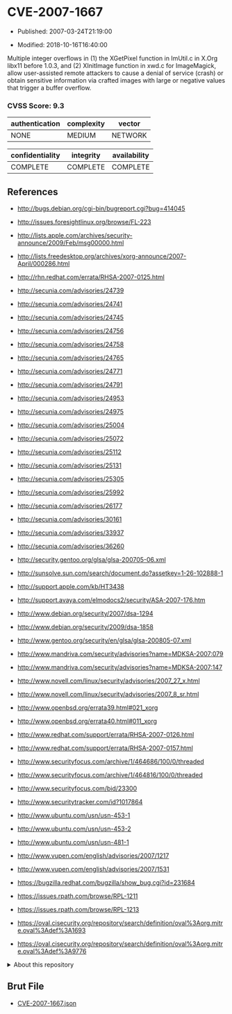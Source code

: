 # CVE-2007-1667

- Published: 2007-03-24T21:19:00

- Modified: 2018-10-16T16:40:00

Multiple integer overflows in (1) the XGetPixel function in ImUtil.c in X.Org libx11 before 1.0.3, and (2) XInitImage function in xwd.c for ImageMagick, allow user-assisted remote attackers to cause a denial of service (crash) or obtain sensitive information via crafted images with large or negative values that trigger a buffer overflow.

### CVSS Score: **9.3**

| authentication | complexity | vector |
| --- | --- | --- |
| NONE | MEDIUM | NETWORK |

| confidentiality | integrity | availability |
| --- | --- | --- |
| COMPLETE | COMPLETE | COMPLETE |

## References

* http://bugs.debian.org/cgi-bin/bugreport.cgi?bug=414045

* http://issues.foresightlinux.org/browse/FL-223

* http://lists.apple.com/archives/security-announce/2009/Feb/msg00000.html

* http://lists.freedesktop.org/archives/xorg-announce/2007-April/000286.html

* http://rhn.redhat.com/errata/RHSA-2007-0125.html

* http://secunia.com/advisories/24739

* http://secunia.com/advisories/24741

* http://secunia.com/advisories/24745

* http://secunia.com/advisories/24756

* http://secunia.com/advisories/24758

* http://secunia.com/advisories/24765

* http://secunia.com/advisories/24771

* http://secunia.com/advisories/24791

* http://secunia.com/advisories/24953

* http://secunia.com/advisories/24975

* http://secunia.com/advisories/25004

* http://secunia.com/advisories/25072

* http://secunia.com/advisories/25112

* http://secunia.com/advisories/25131

* http://secunia.com/advisories/25305

* http://secunia.com/advisories/25992

* http://secunia.com/advisories/26177

* http://secunia.com/advisories/30161

* http://secunia.com/advisories/33937

* http://secunia.com/advisories/36260

* http://security.gentoo.org/glsa/glsa-200705-06.xml

* http://sunsolve.sun.com/search/document.do?assetkey=1-26-102888-1

* http://support.apple.com/kb/HT3438

* http://support.avaya.com/elmodocs2/security/ASA-2007-176.htm

* http://www.debian.org/security/2007/dsa-1294

* http://www.debian.org/security/2009/dsa-1858

* http://www.gentoo.org/security/en/glsa/glsa-200805-07.xml

* http://www.mandriva.com/security/advisories?name=MDKSA-2007:079

* http://www.mandriva.com/security/advisories?name=MDKSA-2007:147

* http://www.novell.com/linux/security/advisories/2007_27_x.html

* http://www.novell.com/linux/security/advisories/2007_8_sr.html

* http://www.openbsd.org/errata39.html#021_xorg

* http://www.openbsd.org/errata40.html#011_xorg

* http://www.redhat.com/support/errata/RHSA-2007-0126.html

* http://www.redhat.com/support/errata/RHSA-2007-0157.html

* http://www.securityfocus.com/archive/1/464686/100/0/threaded

* http://www.securityfocus.com/archive/1/464816/100/0/threaded

* http://www.securityfocus.com/bid/23300

* http://www.securitytracker.com/id?1017864

* http://www.ubuntu.com/usn/usn-453-1

* http://www.ubuntu.com/usn/usn-453-2

* http://www.ubuntu.com/usn/usn-481-1

* http://www.vupen.com/english/advisories/2007/1217

* http://www.vupen.com/english/advisories/2007/1531

* https://bugzilla.redhat.com/bugzilla/show_bug.cgi?id=231684

* https://issues.rpath.com/browse/RPL-1211

* https://issues.rpath.com/browse/RPL-1213

* https://oval.cisecurity.org/repository/search/definition/oval%3Aorg.mitre.oval%3Adef%3A1693

* https://oval.cisecurity.org/repository/search/definition/oval%3Aorg.mitre.oval%3Adef%3A9776

<details>
<summary>About this repository</summary> 

  This repository is part of the project [Live Hack CVE](https://github.com/Live-Hack-CVE). Main website can be found [www.live-hack.org](https://www.live-hack.org) 
  
  Made by [Sn0wAlice](https://github.com/Sn0wAlice) for the people that care about security and need to have a feed of the latest CVEs. Hope you enjoy it, don't forget to star the repo and follow me on [Twitter](https://twitter.com/Sn0wAlice) and [Github](https://github.com/Sn0wAlice). And that is my [personnal website](https://www.alice-snow.me/)

  - [Home Page](https://github.com/Live-Hack-CVE)
  - [Framework](https://github.com/Live-Hack-CVE/cve-framework)
  - [CVE database](https://github.com/Live-Hack-CVE/full_database)
  - [Changelog](https://github.com/Live-Hack-CVE/Changelog)
</details>

## Brut File

* [CVE-2007-1667.json](https://raw.githubusercontent.com/Live-Hack-CVE/full_database/main/cves/2007/CVE-2007-1667.json)

